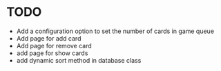 # TODO
 - Add a configuration option to set the number of cards in game queue
 - Add page for add card
 - Add page for remove card
 - add page for show cards
 - add dynamic sort method in database class